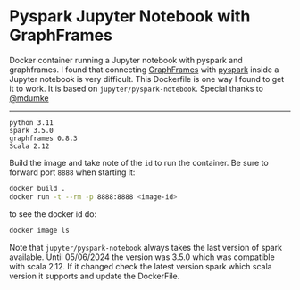 # Pyspark Jupyter Notebook with GraphFrames
Docker container running a Jupyter notebook with pyspark and graphframes.
I found that connecting [GraphFrames](https://github.com/graphframes/graphframes) with [pyspark](http://spark.apache.org/) inside a Jupyter notebook is very difficult. This Dockerfile is one way I found to get it to work. It is based on `jupyter/pyspark-notebook`.
Special thanks to [@mdumke](https://github.com/mdumke)

---
```
python 3.11
spark 3.5.0
graphframes 0.8.3
Scala 2.12
```

Build the image and take note of the `id` to run the container. Be sure to forward port `8888` when starting it:

```bash
docker build .
docker run -t --rm -p 8888:8888 <image-id>
```

to see the docker id do:
```bash
docker image ls
```

Note that `jupyter/pyspark-notebook` always takes the last version of spark available. Until 05/06/2024 the version was 3.5.0 which was compatible with scala 2.12.
If it changed check the latest version spark which scala version it supports and update the DockerFile. 
